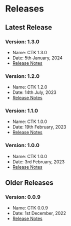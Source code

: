 # Releases

## Latest Release

### Version: 1.3.0

* Name: CTK 1.3.0
* Date: 5th January, 2024
* [Release Notes](version-1.3.0.md)

### Version: 1.2.0

* Name: CTK 1.2.0
* Date: 14th July, 2023
* [Release Notes](version-1.2.0.md)

### Version: 1.1.0

* Name: CTK 1.0.0
* Date: 19th February, 2023
* [Release Notes](version-1.1.0.md)

### Version: 1.0.0

* Name: CTK 1.0.0
* Date: 3rd February, 2023
* [Release Notes](version-1.0.0.md)

## Older Releases

### Version: 0.0.9

* Name: CTK 0.0.9
* Date: 1st December, 2022
* [Release Notes](version-0.0.9.md)
